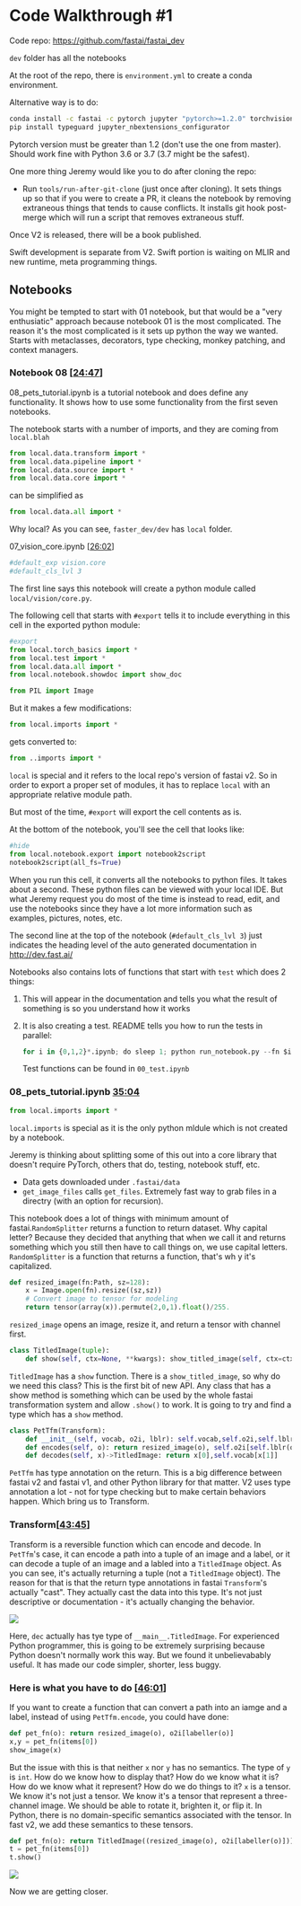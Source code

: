 # Code Walkthrough #1

Code repo: https://github.com/fastai/fastai_dev

`dev` folder has all the notebooks

At the root of the repo, there is `environment.yml` to create a conda environment.

Alternative way is to do:

```bash
conda install -c fastai -c pytorch jupyter "pytorch>=1.2.0" torchvision matplotlib pandas requests pyyaml fastprogress pillow scipy
pip install typeguard jupyter_nbextensions_configurator
```

Pytorch version must be greater than 1.2 (don't use the one from master). Should work fine with Python 3.6 or 3.7 (3.7 might be the safest). 

One more thing Jeremy would like you to do after cloning the repo:

- Run `tools/run-after-git-clone` (just once after cloning). It sets things up so that if you were to create a PR, it cleans the notebook by removing extraneous things that tends to cause conflicts. It installs git hook post-merge which will run a script that removes extraneous stuff.

Once V2 is released, there will be a book published.

Swift development is separate from V2. Swift portion is waiting on MLIR and new runtime, meta programming things. 



## Notebooks

You might be tempted to start with 01 notebook, but that would be a "very enthusiatic" approach because notebook 01 is the most complicated. The reason it's the most complicated is it sets up python the way we wanted. Starts with metaclasses, decorators, type checking, monkey patching, and context managers.



### Notebook 08 [[24:47](https://youtu.be/44pe47sB4BI?t=1487)]

08_pets_tutorial.ipynb is a tutorial notebook and does define any functionality. It shows how to use some functionality from the first seven notebooks.

The notebook starts with a number of imports, and they are coming from `local.blah`

```python
from local.data.transform import *
from local.data.pipeline import *
from local.data.source import *
from local.data.core import *
```

  can be simplified as 

```python
from local.data.all import *
```



Why local? As you can see, `faster_dev/dev` has `local` folder.

07_vision_core.ipynb [[26:02](https://youtu.be/44pe47sB4BI?t=1562)] 

 ```python
#default_exp vision.core
#default_cls_lvl 3
 ```

The first line says this notebook will create a python module called `local/vision/core.py`. 

The following cell that starts with `#export` tells it to include everything in this cell in the exported python module:

```python
#export
from local.torch_basics import *
from local.test import *
from local.data.all import *
from local.notebook.showdoc import show_doc

from PIL import Image
```



But it makes a few modifications:

```python
from local.imports import *
```

gets converted to:

```python
from ..imports import *
```

`local` is special and it refers to the local repo's version of fastai v2. So in order to export a proper set of modules, it has to replace `local` with an appropriate relative module path.

But most of the time, `#export` will export the cell contents as is.

At the bottom of the notebook, you'll see the cell that looks like:

```python
#hide
from local.notebook.export import notebook2script
notebook2script(all_fs=True)
```

When you run this cell, it converts all the notebooks to python files. It takes about a second. These python files can be viewed with your local IDE. But what Jeremy request you do most of the time is instead to read, edit, and use the notebooks since they have a lot more information such as examples, pictures, notes, etc. 

The second line at the top of the notebook (`#default_cls_lvl 3`) just indicates the heading level of the auto generated documentation in http://dev.fast.ai/

Notebooks also contains lots of functions that start with `test` which does 2 things:

1. This will appear in the documentation and tells you what the result of something is so you understand how it works

2. It is also creating a test. README tells you how to run the tests in parallel:

   ```python
   for i in {0,1,2}*.ipynb; do sleep 1; python run_notebook.py --fn $i & done
   ```

   Test functions can be found in `00_test.ipynb`

   

### 08_pets_tutorial.ipynb [35:04](https://youtu.be/44pe47sB4BI?t=2104)

```python
from local.imports import *
```

`local.imports` is special as it is the only python mldule which is not created by a notebook. 

Jeremy is thinking about splitting some of this out into a core library that doesn't require PyTorch, others that do, testing, notebook stuff, etc.

- Data gets downloaded under `.fastai/data`
- `get_image_files` calls `get_files`. Extremely fast way to grab files in a directry (with an option for recursion).

This notebook does a lot of things with minimum amount of fastai.`RandomSplitter` returns a function to return dataset. Why capital letter? Because they decided that anything that when we call it and returns something which you still then have to call things on, we use capital letters. `RandomSplitter` is a function that returns a function, that's wh y it's capitalized.

```python
def resized_image(fn:Path, sz=128):
    x = Image.open(fn).resize((sz,sz))
    # Convert image to tensor for modeling
    return tensor(array(x)).permute(2,0,1).float()/255.
```

`resized_image` opens an image, resize it, and return a tensor with channel first.



```python
class TitledImage(tuple):
    def show(self, ctx=None, **kwargs): show_titled_image(self, ctx=ctx, **kwargs)
```

`TitledImage` has a `show` function. There is a `show_titled_image`, so why do we need this class? This is the first bit of new API. Any class that has a show method is something which can be used  by the whole fastai transformation system and allow `.show()` to work. It is going to try and find a type which has a `show` method. 



```python
class PetTfm(Transform):
    def __init__(self, vocab, o2i, lblr): self.vocab,self.o2i,self.lblr = vocab,o2i,lblr
    def encodes(self, o): return resized_image(o), self.o2i[self.lblr(o)]
    def decodes(self, x)->TitledImage: return x[0],self.vocab[x[1]]
```

`PetTfm` has type annotation on the return. This is a big difference between fastai v2 and fastai v1, and other Python library for that matter. V2 uses type annotation a lot - not for type checking but to make certain behaviors happen. Which bring us to Transform.

### Transform[[43:45](https://youtu.be/44pe47sB4BI?t=2625)]

Transform is a reversible function which can encode and decode. In `PetTfm`'s case, it can encode a path into a tuple of an image and a label, or it can decode a tuple of an image and a labled into a `TitledImage` object. As you can see, it's actually returning a tuple (not a `TitledImage` object). The reason for that is that the return type annotations in fastai `Transform`'s actually "cast". They actually cast the data into this type. It's not just descriptive or documentation - it's actually changing the behavior. 

![](images/1/1.png)

Here, `dec` actually has tye type of `__main__.TitledImage`. For experienced Python programmer, this is going to be extremely surprising because Python doesn't normally work this way. But we found it unbelievabably useful. It has made our code simpler, shorter, less buggy. 

### Here is what you have to do [[46:01](https://youtu.be/44pe47sB4BI?t=2761)]

If you want to create a function that can convert a path into an iamge and a label, instead of using `PetTfm.encode`, you could have done:

```python
def pet_fn(o): return resized_image(o), o2i[labeller(o)]
x,y = pet_fn(items[0])
show_image(x)
```

But the issue with this is that neither `x` nor `y` has no semantics. The type of `y` is `int`. How do we know how to display that? How do we know what it is? How do we know what it represent? How do we do things to it? `x` is a tensor. We know it's not just a tensor. We know it's a tensor that represent a three-channel image. We should be able to rotate it, brighten it, or flip it. In Python, there is no domain-specific semantics associated with the tensor. In fast v2, we add these semantics to these tensors.



```python
def pet_fn(o): return TitledImage((resized_image(o), o2i[labeller(o)]))
t = pet_fn(items[0])
t.show()
```

![](images/1/2.png)

Now we are getting closer. 
